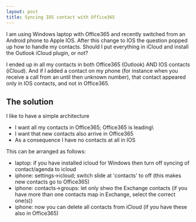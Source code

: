 ```yaml
---
layout: post
title: Syncing IOS contact with Office365 
---
```

I am using Windows laptop with Office365 and recently switched from an Android phone to Apple IOS.
After this change to IOS the question popped up how to handle my contacts.
Should I put everything in iCloud and install the Outlook iCloud plugin, or not?

I ended up in all my contacts in both Office365 (Outlook) AND IOS contacts (iCloud). And if I added a contact on my phone (for instance when you receive a call from an until then unknown number), that contact appeared only in IOS contacts, and not in Office365.

## The solution
I like to have a simple architecture
* I want all my contacts in Office365; Office365 is leading\
* I want that new contacts also arrive in Office365
* As a consequence I have no contacts at all in IOS

This can be arranged as follows:
* laptop: if you have installed icloud for Windows then turn off syncing of contact/agenda to icloud
* iphone: settings->icloud; switch slide at 'contacts' to off (this makes new contacts go to Office365)
* iphone: contacts->groups: let only shwo the Exchange contacts (if you have more than one contacts map in Exchange, select the correct one(s))
* iphone: now you can delete all contacts from iCloud (if you have these also in Office365)
